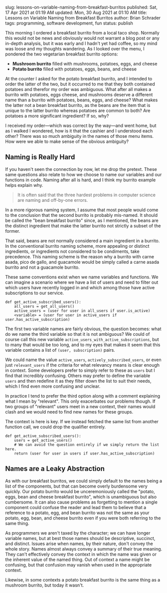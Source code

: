 slug: lessons-on-variable-naming-from-breakfast-burritos
published: Sat, 17 Apr 2021 at 01:19 AM
updated: Mon, 30 Aug 2021 at 01:10 AM
title: Lessons on Variable Naming from Breakfast Burritos
author: Brian Schrader
tags: programming, software development, fun
status: publish

This morning I ordered a breakfast burrito from a local taco shop. Normally this would not be news and obviously would not warrant a blog post or any in-depth analysis, but it was early and I hadn't yet had coffee, so my mind was loose and my thoughts wandering. As I looked over the menu, I pondered the two vegetarian breakfast burrito options:

- **Mushroom burrito** filled with mushrooms, potatoes, eggs, and cheese
- **Potato burrito** filled with potatoes, eggs, beans, and cheese

At the counter I asked for the potato breakfast burrito, and I intended to order the latter of the two, but it occurred to me that they both contained potatoes and therefor my order was ambiguous. What after all makes a burrito with potatoes, eggs cheese, and mushrooms deserve a different name than a burrito with potatoes, beans, eggs, and cheese? What makes the latter not a bean breakfast burrito, as the beans are the item that is unique to the latter burrito whereas potatoes are common to both? Are potatoes a more significant ingredient? If so, why?

I received my order&mdash;which was correct by the way&mdash;and went home, but as I walked I wondered, how is it that the cashier and I understood each other? There was so much ambiguity in the names of those menu items. How were we able to make sense of the obvious ambiguity?


## Naming is **Really** Hard

If you haven't seen the connection by now, let me drop the pretext. These same questions also relate to how we choose to name our variables and our functions in code. Naming after all is hard, and I think my burrito example helps explain why.

> It is often said that the three hardest problems in computer science are naming and off-by-one errors.

In a more rigorous naming system, I assume that most people would come to the conclusion that the second burrito is probably mis-named. It should be called the "bean breakfast burrito" since, as I mentioned, the beans are the distinct ingredient that make the latter burrito not strictly a subset of the former.

That said, beans are not normally considered a main ingredient in a burrito. In the conventional burrito naming scheme, more appealing or distinct ingredients, or ingredients not considered to be condiments, take precedence. This naming scheme is the reason why a burrito with carne asada, pico de gallo, and guacamole would be simply called a carne asada burrito and not a guacamole burrito.

These same conventions exist when we name variables and functions. We can imagine a scenario where we have a list of users and need to filter out which users have recently logged in and which among those have active subscriptions to our service.


    def get_active_subscribed_users():
        all_users = get_all_users()
        active_users = (user for user in all_users if user.is_active)
        <variable> = (user for user in active_users if user.has_active_subscription)


The first two variable names are fairly obvious, the question becomes: what do we name the third variable so that it is not ambiguous? We could of course call this new variable `active_users_with_active_subscriptions`, but to many that would be too long, and to my eyes that makes it seem that this variable contains a list of `(user, subscription)` pairs.

We could name the value `active_users`, `actively_subscribed_users`, or even just `relevant_users` if the criteria for what relevancy means is clear enough in context. Some developers prefer to simply refer to these as `users` but I find that incredibly confusing. Others may prefer to define the variable `users` and then redefine it as they filter down the list to suit their needs, which I find even more confusing and unclear.

In practice I tend to prefer the third option along with a comment explaining what I mean by "relevant". This only exacerbates our problems though. If two groups of "relevant" users meet in a new context, their names would clash and we would need to find new names for these groups.

The context is here is key. If we instead fetched the same list from another function call, we could drop the qualifier entirely.


    def get_active_subscribed_users():
        users = get_active_users()
        # We can avoid the question entirely if we simply return the list here.
        return (user for user in users if user.has_active_subscription)


## Names are a Leaky Abstraction

As with our breakfast burritos, we could simply default to the names being a list of the components, but that can become overly burdensome very quickly. Our potato burrito would be unceremoniously called the "potato, eggs, bean and cheese breakfast burrito", which is unambiguous but also cumbersome. It can also cause problems as forgetting to mention a single component could confuse the reader and lead them to believe that a reference to a potato, egg, and bean burrito was not the same as your potato, egg, bean, and cheese burrito even if you were both referring to the same thing.

As programmers we aren't taxed by the character; we can have longer variable names, but at best those names should be descriptive, succinct, and distinct. Issues arise when names, by their nature, don't convey the whole story. Names almost always convey a summary of their true meaning. They can't effectively convey the context in which the name was given or the inherent value of the named thing. Out of context a name might be confusing, but that confusion may vanish when used in the appropriate context.

Likewise, in some contexts a potato breakfast burrito is the same thing as a mushroom burrito, but today it wasn't.
